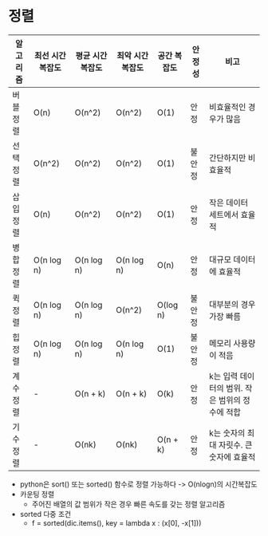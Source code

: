 

# 정렬 

| 알고리즘 | 최선 시간 복잡도 | 평균 시간 복잡도 | 최악 시간 복잡도 | 공간 복잡도 | 안정성 | 비고 |
| --- | --- | --- | --- | --- | --- | --- |
| 버블 정렬 | O(n) | O(n^2) | O(n^2) | O(1) | 안정 | 비효율적인 경우가 많음 |
| 선택 정렬 | O(n^2) | O(n^2) | O(n^2) | O(1) | 불안정 | 간단하지만 비효율적 |
| 삽입 정렬 | O(n) | O(n^2) | O(n^2) | O(1) | 안정 | 작은 데이터 세트에서 효율적 |
| 병합 정렬 | O(n log n) | O(n log n) | O(n log n) | O(n) | 안정 | 대규모 데이터에 효율적 |
| 퀵 정렬 | O(n log n) | O(n log n) | O(n^2) | O(log n) | 불안정 | 대부분의 경우 가장 빠름 |
| 힙 정렬 | O(n log n) | O(n log n) | O(n log n) | O(1) | 불안정 | 메모리 사용량이 적음 |
| 계수 정렬 | \- | O(n + k) | O(n + k) | O(k) | 안정 | k는 입력 데이터의 범위. 작은 범위의 정수에 적합 |
| 기수 정렬 | \- | O(nk) | O(nk) | O(n + k) | 안정 | k는 숫자의 최대 자릿수. 큰 숫자에 효율적 |





- python은 sort() 또는 sorted() 함수로 정렬 가능하다 -> O(nlogn)의 시간복잡도
- 카운팅 정렬
  - 주어진 배열의 값 범위가 작은 경우 빠른 속도를 갖는 정렬 알고리즘
- sorted 다중 조건
  - f = sorted(dic.items(), key = lambda x : (x[0], -x[1]))

